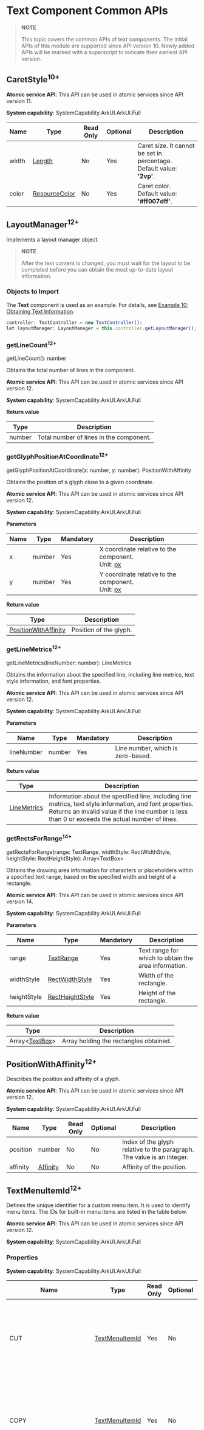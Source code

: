 # Text Component Common APIs
<!--Kit: ArkUI-->
<!--Subsystem: ArkUI-->
<!--Owner: @kangshihui-->
<!--Designer: @pssea-->
<!--Tester: @jiaoaozihao-->
<!--Adviser: @HelloCrease-->

>**NOTE**
>
>This topic covers the common APIs of text components.
>The initial APIs of this module are supported since API version 10. Newly added APIs will be marked with a superscript to indicate their earliest API version.

## CaretStyle<sup>10+</sup>

**Atomic service API**: This API can be used in atomic services since API version 11.

**System capability**: SystemCapability.ArkUI.ArkUI.Full

| Name| Type                                  | Read Only| Optional| Description|
| ------ | ------------------------------------------ | ---- | ---- | -------- |
| width  | [Length](ts-types.md#length)               | No  | Yes| Caret size. It cannot be set in percentage.<br>Default value: **'2vp'**.|
| color  | [ResourceColor](ts-types.md#resourcecolor) | No  | Yes  | Caret color.<br>Default value: **'#ff007dff'**.|

## LayoutManager<sup>12+</sup>

Implements a layout manager object.

> **NOTE**
>
> After the text content is changed, you must wait for the layout to be completed before you can obtain the most up-to-date layout information.

### Objects to Import
The **Text** component is used as an example. For details, see [Example 10: Obtaining Text Information](./ts-basic-components-text.md#example-10-obtaining-text-information).
```ts
controller: TextController = new TextController();
let layoutManager: LayoutManager = this.controller.getLayoutManager();
```

### getLineCount<sup>12+</sup>

getLineCount(): number

Obtains the total number of lines in the component.

**Atomic service API**: This API can be used in atomic services since API version 12.

**System capability**: SystemCapability.ArkUI.ArkUI.Full

**Return value**

| Type    | Description       |
| ------ | --------- |
| number | Total number of lines in the component.|

### getGlyphPositionAtCoordinate<sup>12+</sup>

getGlyphPositionAtCoordinate(x: number, y: number): PositionWithAffinity

Obtains the position of a glyph close to a given coordinate.

**Atomic service API**: This API can be used in atomic services since API version 12.

**System capability**: SystemCapability.ArkUI.ArkUI.Full

**Parameters**

| Name   | Type  | Mandatory  | Description                |
| ------ | ------ | ---- | -------------------- |
| x | number | Yes   | X coordinate relative to the component.<br>Unit: [px](ts-pixel-units.md)|
| y | number | Yes   | Y coordinate relative to the component.<br>Unit: [px](ts-pixel-units.md)|

**Return value**

| Type                                         | Description       |
| --------------------------------------------- | ----------- |
| [PositionWithAffinity](#positionwithaffinity12) | Position of the glyph.|

### getLineMetrics<sup>12+</sup>

getLineMetrics(lineNumber: number): LineMetrics

Obtains the information about the specified line, including line metrics, text style information, and font properties.

**Atomic service API**: This API can be used in atomic services since API version 12.

**System capability**: SystemCapability.ArkUI.ArkUI.Full

**Parameters**

| Name   | Type  | Mandatory  | Description                |
| ------ | ------ | ---- | -------------------- |
| lineNumber | number | Yes   | Line number, which is zero-based.|

**Return value**

| Type                                      | Description      |
| ---------------------------------------- | -------- |
| [LineMetrics](#linemetrics12) | Information about the specified line, including line metrics, text style information, and font properties.<br>Returns an invalid value if the line number is less than 0 or exceeds the actual number of lines.|

### getRectsForRange<sup>14+</sup>

getRectsForRange(range: TextRange, widthStyle: RectWidthStyle, heightStyle: RectHeightStyle): Array\<TextBox>

Obtains the drawing area information for characters or placeholders within a specified text range, based on the specified width and height of a rectangle.

**Atomic service API**: This API can be used in atomic services since API version 14.

**System capability**: SystemCapability.ArkUI.ArkUI.Full

**Parameters**

| Name     | Type                                | Mandatory| Description                    |
| ----------- | ----------------------------------- | ---- | ------------------------ |
| range       | [TextRange](#textrange12)| Yes  | Text range for which to obtain the area information. |
| widthStyle  | [RectWidthStyle](#rectwidthstyle14)   | Yes  | Width of the rectangle.|
| heightStyle | [RectHeightStyle](#rectheightstyle14) | Yes  | Height of the rectangle.|

**Return value**

| Type                        | Description       |
| --------------------------- | ----------- |
| Array\<[TextBox](#textbox14)> | Array holding the rectangles obtained.|

## PositionWithAffinity<sup>12+</sup>

Describes the position and affinity of a glyph.

**Atomic service API**: This API can be used in atomic services since API version 12.

**System capability**: SystemCapability.ArkUI.ArkUI.Full

| Name     | Type                  | Read Only| Optional| Description                     |
| --------- | --------------------- | ---- | ---- | ------------------------ |
| position  | number                | No  | No  | Index of the glyph relative to the paragraph. The value is an integer. |
| affinity  | [Affinity](#affinity12) | No  | No  | Affinity of the position.            |

## TextMenuItemId<sup>12+</sup>

Defines the unique identifier for a custom menu item. It is used to identify menu items. The IDs for built-in menu items are listed in the table below.

**Atomic service API**: This API can be used in atomic services since API version 12.

**System capability**: SystemCapability.ArkUI.ArkUI.Full

### Properties

**System capability**: SystemCapability.ArkUI.ArkUI.Full

| Name          | Type             | Read Only  | Optional | Description    |
| ------------ |---------------------| ---- | ---- | ------ |
| CUT  | [TextMenuItemId](#textmenuitemid12) |  Yes |  No| ID for the cut menu item.<br>**Atomic service API**: This API can be used in atomic services since API version 12.|
| COPY  | [TextMenuItemId](#textmenuitemid12) |  Yes |  No | ID for the paste menu item.<br>**Atomic service API**: This API can be used in atomic services since API version 12.|
| PASTE | [TextMenuItemId](#textmenuitemid12)   | Yes   | No   | ID for the paste menu item.<br>**Atomic service API**: This API can be used in atomic services since API version 12.|
| SELECT_ALL   | [TextMenuItemId](#textmenuitemid12)   | Yes   | No   | ID for the select-all menu item.<br>**Atomic service API**: This API can be used in atomic services since API version 12.|
| COLLABORATION_SERVICE   | [TextMenuItemId](#textmenuitemid12)   | Yes   | No   | ID for the collaboration service menu item.<br>**Atomic service API**: This API can be used in atomic services since API version 12.|
| CAMERA_INPUT   | [TextMenuItemId](#textmenuitemid12)   | Yes   | No  | ID for the camera input menu item.<br>**Atomic service API**: This API can be used in atomic services since API version 12.|
| AI_WRITER<sup>13+</sup>   | [TextMenuItemId](#textmenuitemid12)   | Yes   | No   | ID for the menu item involving text enhancement features, such as polishing, summary extraction, and formatting, for selected text. This menu item requires foundation model capabilities to work.<br>**Atomic service API**: This API can be used in atomic services since API version 13.|
| TRANSLATE<sup>15+</sup>   | [TextMenuItemId](#textmenuitemid12)   | Yes   | No   | ID for the translate menu item.<br>**Atomic service API**: This API can be used in atomic services since API version 15.|
| SHARE<sup>18+</sup>   | [TextMenuItemId](#textmenuitemid12)   | Yes   | No   | ID for the share menu item, which launches a window for sharing the selected text.<br>**Atomic service API**: This API can be used in atomic services since API version 18.|
| SEARCH<sup>18+</sup>   | [TextMenuItemId](#textmenuitemid12)   | Yes   | No   | ID for the search menu item, which launches a browser to search the selected text.<br>**Atomic service API**: This API can be used in atomic services since API version 18.|
| url<sup>20+</sup>   | [TextMenuItemId](#textmenuitemid12)   | Yes   | No   | Redirection service for the selected URL, launching a browser search or application page.<br>**Atomic service API**: This API can be used in atomic services since API version 20.|
| email<sup>20+</sup>   | [TextMenuItemId](#textmenuitemid12)   | Yes   | No   | Redirection service for the selected email address, launching the email application.<br>**Atomic service API**: This API can be used in atomic services since API version 20.|
| phoneNumber<sup>20+</sup>   | [TextMenuItemId](#textmenuitemid12)   | Yes   | No   | Redirection service for the selected phone number, launching the phone dialer page.<br>**Atomic service API**: This API can be used in atomic services since API version 20.|
| address<sup>20+</sup>   | [TextMenuItemId](#textmenuitemid12)   | Yes   | No   | Redirection service for the selected address, launching the map application.<br>**Atomic service API**: This API can be used in atomic services since API version 20.|
| dateTime<sup>20+</sup>   | [TextMenuItemId](#textmenuitemid12)   | Yes   | No   | Redirection service for the selected date and time, launching the page for creating a calendar event.<br>**Atomic service API**: This API can be used in atomic services since API version 20.|
| askAI<sup>20+</sup>   | [TextMenuItemId](#textmenuitemid12)   | Yes   | No   | AI query capability for the selected text.<br>**Atomic service API**: This API can be used in atomic services since API version 20.|
### of

static of(id: ResourceStr): TextMenuItemId

Creates a **TextMenuItemId** object based on **id**.

**Atomic service API**: This API can be used in atomic services since API version 12.

**System capability**: SystemCapability.ArkUI.ArkUI.Full

**Parameters**

| Name | Type                             | Mandatory| Description                                                        |
| ------- | --------------------------------- | ---- | ------------------------------------------------------------ |
| id | [ResourceStr](ts-types.md#resourcestr) | Yes  | Menu ID.|

**Return value**

| Type             |       Description      |
| ------- | --------------------------------- |
| [TextMenuItemId](#textmenuitemid12) | **TextMenuItemId** object.|

### equals

equals(id: TextMenuItemId): boolean

Checks whether this **TextMenuItemId** object is the same as another **TextMenuItemId** object.

**Atomic service API**: This API can be used in atomic services since API version 12.

**System capability**: SystemCapability.ArkUI.ArkUI.Full

**Parameters**

| Name | Type                             | Mandatory| Description                                                        |
| ------- | --------------------------------- | ---- | ------------------------------------------------------------ |
| id | [TextMenuItemId](#textmenuitemid12) | Yes  | ID of the **TextMenuItemId** object to compare.|

**Return value**

| Type             |       Description      |
| ------- | --------------------------------- |
| boolean | Whether the two **TextMenuItemId** objects are the same.<br>**true** if the objects are equal; **false** otherwise.|

## TextMenuItem<sup>12+</sup>

**System capability**: SystemCapability.ArkUI.ArkUI.Full

| Name | Type                             | Read Only| Optional| Description  |
| ------- | --------------------------------- | ---- | ---- | --------------------------------- |
| content | [ResourceStr](ts-types.md#resourcestr) | No  | No| Menu name.<br>**Atomic service API**: This API can be used in atomic services since API version 12.|
| icon | [ResourceStr](ts-types.md#resourcestr) | No  | Yes| Menu icon.<br>Online images are not supported.<br>**Atomic service API**: This API can be used in atomic services since API version 12.|
| id | [TextMenuItemId](#textmenuitemid12) |  No  | No | Menu ID.<br>**Atomic service API**: This API can be used in atomic services since API version 12.|
| labelInfo<sup>15+</sup> | [ResourceStr](ts-types.md#resourcestr) | No  | Yes| Shortcut key hint.<br>This field is only supported on 2-in-1 devices.<br>**Atomic service API**: This API can be used in atomic services since API version 15.|

## EditMenuOptions

**Atomic service API**: This API can be used in atomic services since API version 12.

**System capability**: SystemCapability.ArkUI.ArkUI.Full

### Properties

**System capability**: SystemCapability.ArkUI.ArkUI.Full

| Name | Type  | Read Only| Optional  | Description |
| ------- | ------ | ---- | ----- | ----- |
| onPrepareMenu<sup>20+</sup> | [OnPrepareMenuCallback](#onpreparemenucallback20) | No| Yes | Triggered before the menu is displayed after the text selection area changes. Menu data can be configured within this callback.<br> **Atomic service API**: This API can be used in atomic services since API version 20.|

### onCreateMenu<sup>12+</sup>

onCreateMenu(menuItems: Array\<TextMenuItem>): Array\<TextMenuItem>

Triggered when the menu is being created. Menu data can be configured within this callback.

**Atomic service API**: This API can be used in atomic services since API version 12.

**System capability**: SystemCapability.ArkUI.ArkUI.Full

**Parameters**

| Name | Type                             | Mandatory| Description  |
| ------- | --------------------------------- | ---- | --------------------------------- |
| menuItems | Array\<[TextMenuItem](#textmenuitem12)> | Yes  |  Menu items to be displayed.<br>**NOTE**<br>Modifications to the name, icon, or shortcut hint of default menu items do not take effect.|

**Return value**

| Type             |       Description      |
| ------- | --------------------------------- |
| Array\<[TextMenuItem](#textmenuitem12)> | Menu items after the processing.|

### onMenuItemClick<sup>12+</sup>

onMenuItemClick(menuItem: TextMenuItem, range: TextRange): boolean

Triggered when the specified menu item is clicked.

**Atomic service API**: This API can be used in atomic services since API version 12.

**System capability**: SystemCapability.ArkUI.ArkUI.Full

**Parameters**

| Name | Type                             | Mandatory| Description  |
| ------- | --------------------------------- | ---- | --------------------------------- |
| menuItem | [TextMenuItem](#textmenuitem12) | Yes  | Menu item.|
| range | [TextRange](#textrange12) | Yes  | Selected text.|

**Return value**

| Type             |       Description      |
| ------- | --------------------------------- |
| boolean | Execution logic of the menu item.<br>Returns **true** if the default system logic is intercepted and only the custom logic is executed.<br>Returns **false** if the custom logic is executed before the default system logic.|

## OnPrepareMenuCallback<sup>20+</sup>

type OnPrepareMenuCallback = (menuItems: Array\<TextMenuItem\>) => Array\<TextMenuItem\>

Represents the callback triggered before the menu is displayed after the text selection area changes. Menu data can be configured within this callback.

**Atomic service API**: This API can be used in atomic services since API version 20.

**System capability**: SystemCapability.ArkUI.ArkUI.Full

**Parameters**

| Name | Type                             | Mandatory| Description  |
| ------- | --------------------------------- | ---- | --------------------------------- |
| menuItems | Array\<[TextMenuItem](#textmenuitem12)> | Yes  | Menu items to be displayed.<br>**NOTE**<br>Modifications to the name, icon, or shortcut hint of default menu items do not take effect.|

**Return value**

| Type             |       Description      |
| ------- | --------------------------------- |
| Array\<[TextMenuItem](#textmenuitem12)> | Menu items after the processing.|

## TextRange<sup>12+</sup>

Defines the text range.

**Atomic service API**: This API can be used in atomic services since API version 12.

**System capability**: SystemCapability.ArkUI.ArkUI.Full

| Name| Type| Read Only| Optional| Description|
| -- | -- | -- | -- | -- |
| start | number | No| Yes| Start index.|
| end | number | No| Yes| End index.|

## EditableTextOnChangeCallback<sup>12+</sup>

type EditableTextOnChangeCallback = (value: string, previewText?: PreviewText, options?: TextChangeOptions) => void

Represents the callback triggered when the content in the text box changes.

**Atomic service API**: This API can be used in atomic services since API version 12.

**System capability**: SystemCapability.ArkUI.ArkUI.Full

**Parameters**

| Name| Type| Mandatory| Description|
| -- | -- | -- | -- |
| value | string | Yes| Text displayed in the text box.|
| previewText | [PreviewText](#previewtext12) | No| Information about the preview text, including its start position and text content.|
| options<sup>15+</sup> | [TextChangeOptions](#textchangeoptions15) | No| Information about the text change, including the selection range before and after the change, the text content before the change, and the preview text information.|

## TextDataDetectorType<sup>11+</sup>

**Atomic service API**: This API can be used in atomic services since API version 12.

**System capability**: SystemCapability.ArkUI.ArkUI.Full

| Name | Value  | Description                              |
| ----- | ----- | --------------------------------- |
| PHONE_NUMBER  | 0 | Phone number.|
| URL | 1 | URL.|
| EMAIL | 2 | Email address.|
| ADDRESS | 3 | Address.|
| DATE_TIME<sup>12+</sup> | 4 | Time.|

## TextDeleteDirection<sup>12+</sup>

Defines the direction for deleting text.

**Atomic service API**: This API can be used in atomic services since API version 12.

**System capability**: SystemCapability.ArkUI.ArkUI.Full

| Name   | Value  | Description                       |
| ------- | ---- | ---------------------------------- |
| BACKWARD | 0    | Backward delete.|
| FORWARD    | 1    | Forward delete.|

## SuperscriptStyle<sup>20+</sup>

Enumerates the text superscript and subscript styles.

**Atomic service API**: This API can be used in atomic services since API version 20.

**System capability**: SystemCapability.ArkUI.ArkUI.Full

| Name   | Value  | Description                       |
| ------- | ---- | ---------------------------------- |
| NORMAL | 0    | Normal text style.|
| SUPERSCRIPT    | 1    | Superscript text style.|
| SUBSCRIPT    | 2    | Subscript text style.|

## MenuType<sup>13+</sup>

Enumerates the menu types.

**Atomic service API**: This API can be used in atomic services since API version 13.

**System capability**: SystemCapability.ArkUI.ArkUI.Full

| Name| Value| Description|
| ------- | ---- | ------------------- |
| SELECTION_MENU | 0 | Text selection menu.|
| PREVIEW_MENU | 1 | Preview menu.|

## KeyboardAppearance<sup>15+</sup>

Enumerates the appearance modes of the keyboard.

**Atomic service API**: This API can be used in atomic services since API version 15.

**System capability**: SystemCapability.ArkUI.ArkUI.Full

| Name| Value| Description|
| ------- | ---- | ------------------- |
| NONE_IMMERSIVE | 0 | Default appearance mode, not using immersive style.|
| IMMERSIVE | 1 | Immersive style, following the system color mode.|
| LIGHT_IMMERSIVE | 2 | Immersive style in light mode.|
| DARK_IMMERSIVE | 3 | Immersive style in dark mode.|

## InsertValue<sup>12+</sup>

**Atomic service API**: This API can be used in atomic services since API version 12.

**System capability**: SystemCapability.ArkUI.ArkUI.Full

| Name   | Type                         | Read Only| Optional| Description                                                        |
| ------- | ----------------------------------------------------------- | ---- | ---- | ------------------------------------------------------------ |
| insertOffset  | number | No  | No| Position of the inserted text.|
| insertValue  | string | No  | No  | Content of the inserted text.|

## DeleteValue<sup>12+</sup>

**Atomic service API**: This API can be used in atomic services since API version 12.

**System capability**: SystemCapability.ArkUI.ArkUI.Full

| Name   | Type                                                   | Read Only| Optional| Description                                                   |
| ------- | ----------------------------------------------------------- | ---- | ---- | ------------------------------------------------------------ |
| deleteOffset  | number | No  | No| Position of the deleted text.|
| direction  | [TextDeleteDirection](#textdeletedirection12) | No  | No  | Direction for deleting the text.|
| deleteValue  | string | No  | No  | Content of the deleted text.|

## TextDataDetectorConfig<sup>11+</sup>

This configuration is only available for the [Text](ts-basic-components-text.md) and [RichEditor](ts-basic-components-richeditor.md) components.

**System capability**: SystemCapability.ArkUI.ArkUI.Full

| Name| Type | Read Only| Optional| Description |
| ------ | -------- | ---- | ---- | ------------------------------------------- |
| types   | [TextDataDetectorType](ts-text-common.md#textdatadetectortype11)[] | No| No | Entity types for text recognition. Values **null** and **[]** indicate that all types of entities can be recognized.<br>**Atomic service API**: This API can be used in atomic services since API version 12.|
| onDetectResultUpdate   | Callback\<string> | No| Yes | Callback invoked when text recognition succeeds.<br>**Atomic service API**: This API can be used in atomic services since API version 12.|
| color<sup>12+</sup>   | [ResourceColor](ts-types.md#resourcecolor) | No| Yes  | Entity color when text recognition succeeds.<br>Default value: **'#ff0a59f7'**<br>**Atomic service API**: This API can be used in atomic services since API version 12.|
| decoration<sup>12+</sup>  | [DecorationStyleInterface](ts-universal-styled-string.md#decorationstyleinterface)| No| Yes  | Style of the entity decoration when text recognition succeeds.<br>Default value:<br>{<br> type: TextDecorationType.Underline,<br> color: same as the entity<br> style: TextDecorationStyle.SOLID <br>}<br>**Atomic service API**: This API can be used in atomic services since API version 12.|
| enablePreviewMenu<sup>20+</sup>   | boolean | No| Yes  | Whether to enable the preview menu displayed when long-pressing recognized text. The value **true** means to enable the preview menu, and **false** means the opposite.<br>Default value: **false**.<br>When [copyOptions](ts-basic-components-richeditor.md#copyoptions) is set to **None**, even if **enablePreviewMenu** is set to **true**, long-pressing AI entities will not display the preview menu.<br>**Atomic service API**: This API can be used in atomic services since API version 20.|

## SelectDataDetectorConfig<sup>22+</sup>

Defines the configuration for text selection data detection.

**Atomic service API**: This API can be used in atomic services since API version 22.

**System capability**: SystemCapability.ArkUI.ArkUI.Full

| Name| Type | Read Only| Optional| Description |
| ------ | -------- | ---- | ---- | ------------------------------------------- |
| types   | [TextDataDetectorType](ts-text-common.md#textdatadetectortype11)[] \| undefined | No| No | Entity types for text recognition. Values **undefined** and **[]** indicate that all types of entities can be recognized.|

## PreviewText<sup>12+</sup>

Preview text.

**Atomic service API**: This API can be used in atomic services since API version 12.

**System capability**: SystemCapability.ArkUI.ArkUI.Full

| Name    | Type                                            | Read Only| Optional| Description                                                    |
| -------- | ------------------------------------------------ | ---- | ---- | -------------------------------------------------------- |
| offset | number | No  | No| Start position of the preview text.|
| value    | string         | No  | No  | Content of the preview text.        |

## FontSettingOptions<sup>12+</sup>

Defines the font configuration option for adjusting variable font weights, for example, by setting the font weight of components within an application.

**Widget capability**: This API can be used in ArkTS widgets since API version 12.

**Atomic service API**: This API can be used in atomic services since API version 12.

**System capability**: SystemCapability.ArkUI.ArkUI.Full

| Name    | Type                                            | Read Only| Optional| Description                                                    |
| -------- | ------------------------------------------------ | ---- | ---- | -------------------------------------------------------- |
| enableVariableFontWeight | boolean | No| Yes | Whether to enable variable font weight adjustment.<br>Default value: **false**.<br>The value **true** means to enable variable font weight adjustment, and **false** means the opposite.|

## OnDidChangeCallback<sup>12+</sup>

type OnDidChangeCallback = (rangeBefore: TextRange, rangeAfter: TextRange) => void

Represents the callback invoked after text changes.

**Atomic service API**: This API can be used in atomic services since API version 12.

**System capability**: SystemCapability.ArkUI.ArkUI.Full

**Parameters**

| Name| Type| Mandatory| Description|
| -- | -- | -- | -- |
| rangeBefore | [TextRange](#textrange12) | Yes| Range of the text to be changed.|
| rangeAfter | [TextRange](#textrange12) | Yes| Range of the text added.|

## StyledStringChangedListener<sup>12+</sup>

Defines the listener for changes of the styled string text content.

**Atomic service API**: This API can be used in atomic services since API version 12.

**System capability**: SystemCapability.ArkUI.ArkUI.Full

| Name| Type| Read Only| Optional| Description|
| -- | -- | -- | -- | -- |
| onWillChange | Callback<[StyledStringChangeValue](#styledstringchangevalue12), boolean> | No| Yes| Callback invoked when text is about to change.|
| onDidChange | [OnDidChangeCallback](#ondidchangecallback12) | No| Yes| Callback invoked when text is changed.|

## StyledStringChangeValue<sup>12+</sup>

Describes the text changes of the styled string.

**Atomic service API**: This API can be used in atomic services since API version 12.

**System capability**: SystemCapability.ArkUI.ArkUI.Full

| Name| Type| Read Only| Optional| Description|
| -- | -- | -- | -- | -- |
| range | [TextRange](#textrange12) | No| No| Range of the styled string to be replaced in the original string.|
| replacementString | [StyledString](ts-universal-styled-string.md#styledstring) | No| No| Styled string used for replacement.|
| previewText | [StyledString](ts-universal-styled-string.md#styledstring) | No| Yes| Preview styled string.|

## AutoCapitalizationMode<sup>20+</sup>

Enumerates automatic capitalization modes. This only provides API capabilities; the specific implementation depends on the input method application.

**Atomic service API**: This API can be used in atomic services since API version 20.

**System capability**: SystemCapability.ArkUI.ArkUI.Full

| Name| Value| Description|
| ------- | ---- | ------------------- |
| NONE | 0 | Default state; automatic capitalization is disabled.|
| WORDS | 1 | Automatic capitalization applied per word.|
| SENTENCES | 2 | Automatic capitalization applied per sentence.|
| ALL_CHARACTERS | 3 | Automatic capitalization applied to all characters.|

## TextBaseController<sup>12+</sup>

Defines a text selection controller.

**Atomic service API**: This API can be used in atomic services since API version 12.

**System capability**: SystemCapability.ArkUI.ArkUI.Full

### setSelection<sup>12+</sup>

setSelection(selectionStart: number, selectionEnd: number, options?: SelectionOptions): void

Sets the range of content selection. The selected content is highlighted.

If both **selectionStart** and **selectionEnd** are set to **-1**, the entire content is selected.

The component must be focused for the API call to have effect.

Since API version 12, on 2-in-1 devices, regardless of the value of **options**, calling the **setSelection** API will not display a menu; if a menu is already open, calling the API will close it.

On non-2-in-1 devices, when **options** is set to **MenuPolicy.DEFAULT**, the following rules apply after the API is called:

1. If the component has a menu with a selection handle, the menu remains open and is relocated according to the selection.

2. If the component has a menu without a selection handle, the menu remains open and its position remains unchanged.

3. If there is no menu open, no menu will appear after the selection.

**Atomic service API**: This API can be used in atomic services since API version 12.

**System capability**: SystemCapability.ArkUI.ArkUI.Full

**Parameters**

| Name           | Type  | Mandatory  | Description   |
| -------------- | ------ | ---- | ------- |
| selectionStart | number | Yes   | Start position of the selection.<br>Values less than 0 are treated as **0**.|
| selectionEnd   | number | Yes   | End position of the selection.<br>If the value exceeds the text length, the current text length is used instead.|
| options   | [SelectionOptions](ts-universal-attributes-text-style.md#selectionoptions12) | No   | Configuration of options.|

### closeSelectionMenu<sup>12+</sup>

closeSelectionMenu(): void

Closes the custom or default text selection menu.

**Atomic service API**: This API can be used in atomic services since API version 12.

**System capability**: SystemCapability.ArkUI.ArkUI.Full

### getLayoutManager<sup>12+</sup>

getLayoutManager(): LayoutManager

Obtains a **LayoutManager** object.

**Atomic service API**: This API can be used in atomic services since API version 12.

**System capability**: SystemCapability.ArkUI.ArkUI.Full

**Return value**

| Type                                      | Description     |
| ---------------------------------------- | ------- |
| [LayoutManager](ts-text-common.md#layoutmanager12) | Implements a **LayoutManager** object.|

## TextEditControllerEx<sup>12+</sup>

Implements an extended text editing controller.

Inherits [TextBaseController](#textbasecontroller12).

**Atomic service API**: This API can be used in atomic services since API version 12.

**System capability**: SystemCapability.ArkUI.ArkUI.Full

### isEditing<sup>12+</sup>

isEditing(): boolean

Obtains the editing status of the rich text.

**Atomic service API**: This API can be used in atomic services since API version 12.

**System capability**: SystemCapability.ArkUI.ArkUI.Full

**Return value**

| Type   | Description                         |
| ------- | ----------------------------- |
| boolean | Editing status of the rich text. **true** means that the text is in editable state, and **false** means the opposite.|

### stopEditing<sup>12+</sup>

stopEditing(): void

Stops editing.

**Atomic service API**: This API can be used in atomic services since API version 12.

**System capability**: SystemCapability.ArkUI.ArkUI.Full

### getCaretOffset<sup>12+</sup>

getCaretOffset(): number

Obtains the current position of the caret.

**Atomic service API**: This API can be used in atomic services since API version 12.

**System capability**: SystemCapability.ArkUI.ArkUI.Full

**Return value**

| Type    | Description       |
| ------ | --------- |
| number | Position of the caret.|

### setCaretOffset<sup>12+</sup>

setCaretOffset(offset: number): boolean

Sets the caret offset.

**Atomic service API**: This API can be used in atomic services since API version 12.

**System capability**: SystemCapability.ArkUI.ArkUI.Full

**Parameters**

| Name   | Type  | Mandatory  | Description               |
| ------ | ------ | ---- | -------------------- |
| offset | number | Yes   | Offset of the caret. If the offset is outside the range of all content, the setting fails.|

**Return value**

| Type     | Description       |
| ------- | --------- |
| boolean | Whether the caret offset is set successfully.<br>Returns **true** if it is set successfully; returns **false** otherwise.|

### getPreviewText<sup>12+</sup>

getPreviewText?(): PreviewText

Obtains the preview text.

**Atomic service API**: This API can be used in atomic services since API version 12.

**System capability**: SystemCapability.ArkUI.ArkUI.Full

**Return value**

| Type                                      | Description     |
| ---------------------------------------- | ------- |
| [PreviewText](#previewtext12) | Preview text.|.

## StyledStringController<sup>12+</sup>

Defines a styled string controller.

**Atomic service API**: This API can be used in atomic services since API version 12.

**System capability**: SystemCapability.ArkUI.ArkUI.Full

### setStyledString<sup>12+</sup>

setStyledString(styledString: StyledString): void

Sets the styled string displayed in the rich text component.

**Atomic service API**: This API can be used in atomic services since API version 12.

**System capability**: SystemCapability.ArkUI.ArkUI.Full

**Parameters**

| Name  | Type  | Mandatory  | Description               |
| ----- | ------ | ---- | ------------------- |
| styledString | [StyledString](ts-universal-styled-string.md#styledstring) | Yes   | Styled string to set.<br>**NOTE**<br>The child class [MutableStyledString](ts-universal-styled-string.md#mutablestyledstring) of **StyledString** can also serve as the argument.|

### getStyledString<sup>12+</sup>

getStyledString(): MutableStyledString

Obtains the styled string displayed in the rich text component.

**Atomic service API**: This API can be used in atomic services since API version 12.

**System capability**: SystemCapability.ArkUI.ArkUI.Full

**Return value**

| Type   | Description                         |
| ------- | ----------------------------- |
| [MutableStyledString](ts-universal-styled-string.md#mutablestyledstring) | Styled string displayed in the rich text component.|

## DecorationStyleResult<sup>12+</sup>

Provides the text decoration information returned by the backend.

**System capability**: SystemCapability.ArkUI.ArkUI.Full

| Name | Type                             | Read Only| Optional| Description  |
| ------- | --------------------------------- | ---- | ---- | --------------------------------- |
| type | [TextDecorationType](ts-appendix-enums.md#textdecorationtype) | No  | No| Type of the text decoration.<br>**Atomic service API**: This API can be used in atomic services since API version 12.|
| color | [ResourceColor](ts-types.md#resourcecolor) | No  | No  | Color of the text decoration.<br>**Atomic service API**: This API can be used in atomic services since API version 12.|
| style | [TextDecorationStyle](ts-appendix-enums.md#textdecorationstyle12) | No  | Yes  | Style of the text decoration.<br>**Atomic service API**: This API can be used in atomic services since API version 12.|
| thicknessScale<sup>20+</sup> | number | No  | Yes  | Scale factor of the text decoration thickness.<br>Default value: **1.0**.<br>Value range: [0, +∞).<br>Note: Negative values are treated as the default value.<br> **Atomic service API**: This API can be used in atomic services since API version 20.|

## LineMetrics<sup>12+</sup>

type LineMetrics = LineMetrics

Describes the measurement information of a single line of text in the text layout.

**Atomic service API**: This API can be used in atomic services since API version 12.

**System capability**: SystemCapability.ArkUI.ArkUI.Full

| Type                             | Description  |
| --------------------------------- | --------------------------------- |
| [LineMetrics](../../apis-arkgraphics2d/js-apis-graphics-text.md#linemetrics) | Measurement information of a single line of text in the text layout.|

## Affinity<sup>12+</sup>

type Affinity = Affinity

Enumerates the affinity modes.

**Atomic service API**: This API can be used in atomic services since API version 12.

**System capability**: SystemCapability.ArkUI.ArkUI.Full

| Type                             | Description  |
| --------------------------------- | --------------------------------- |
| [Affinity](../../apis-arkgraphics2d/js-apis-graphics-text.md#affinity) | Affinity mode enum.|

## TextBox<sup>14+</sup>

type TextBox = TextBox

Describes the rectangle that holds the text.

**Atomic service API**: This API can be used in atomic services since API version 14.

**System capability**: SystemCapability.ArkUI.ArkUI.Full

| Type                             | Description  |
| --------------------------------- | --------------------------------- |
| [TextBox](../../apis-arkgraphics2d/js-apis-graphics-text.md#textbox) | Rectangle that holds the text.|

## Paragraph<sup>20+</sup>

type Paragraph = Paragraph

Implements a carrier that stores the text content and style. You can perform operations such as layout and drawing.

**System capability**: SystemCapability.ArkUI.ArkUI.Full

| Type                             | Description  |
| --------------------------------- | --------------------------------- |
| [Paragraph](../../apis-arkgraphics2d/js-apis-graphics-text.md#paragraph) | Carrier that stores the text content and style. You can perform operations such as layout and drawing.|

## RectHeightStyle<sup>14+</sup>

type RectHeightStyle = RectHeightStyle

Enumerates the rectangle height styles.

**Atomic service API**: This API can be used in atomic services since API version 14.

**System capability**: SystemCapability.ArkUI.ArkUI.Full

| Type                             | Description  |
| --------------------------------- | --------------------------------- |
| [RectHeightStyle](../../apis-arkgraphics2d/js-apis-graphics-text.md#rectheightstyle) | Rectangle height style enum.|

## RectWidthStyle<sup>14+</sup>

type RectWidthStyle = RectWidthStyle

Enumerates the rectangle width styles.

**Atomic service API**: This API can be used in atomic services since API version 14.

**System capability**: SystemCapability.ArkUI.ArkUI.Full

| Type                             | Description  |
| --------------------------------- | --------------------------------- |
| [RectWidthStyle](../../apis-arkgraphics2d/js-apis-graphics-text.md#rectwidthstyle) | Rectangle width style enum.|

## TextChangeOptions<sup>15+</sup>

Provides information about the text before and after a change, including the selection ranges.

**Atomic service API**: This API can be used in atomic services since API version 15.

**System capability**: SystemCapability.ArkUI.ArkUI.Full

| Name   | Type                                                   | Read Only| Optional| Description                                                   |
| ------- | ----------------------------------------------------------- | ---- | ---- | ------------------------------------------------------------ |
| rangeBefore  | [TextRange](#textrange12) | No  | No| Selection range before the change.|
| rangeAfter  | [TextRange](#textrange12) | No  | No  | Selection range after the change.|
| oldContent  | string | No  | No  | Text content before the change.|
| oldPreviewText | [PreviewText](#previewtext12) | No  | No| Preview text before the change.|

## EditableTextChangeValue<sup>15+</sup>

Provides detailed information of text changes, including preview text.

**Atomic service API**: This API can be used in atomic services since API version 15.

**System capability**: SystemCapability.ArkUI.ArkUI.Full

| Name   | Type                                                   | Read Only| Optional| Description                                                   |
| ------- | ----------------------------------------------------------- | ---- | ---- | ------------------------------------------------------------ |
| content  | string | No  | No| Current text content.|
| previewText  | [PreviewText](#previewtext12) | No  | Yes  | Preview text.|
| options  | [TextChangeOptions](#textchangeoptions15) | No  | Yes  | Information about the text change.|

## TextMenuShowMode<sup>16+</sup>

Enumerates the display modes for context menus on selection.

**Atomic service API**: This API can be used in atomic services since API version 16.

**System capability**: SystemCapability.ArkUI.ArkUI.Full

| Name| Value| Description|
| ------- | ---- | ------------------- |
| DEFAULT | 0 | The menu is displayed in the current window.<br>|
| PREFER_WINDOW | 1 | The menu is preferentially displayed in a separate window. If a separate window is not supported, the menu is displayed in the current window.<br>**NOTE**<br>The context menu on selection cannot be displayed in a separate window under the following scenarios:<br>Windows other than the main application window, application subwindows, system modal windows, and system home screen windows<br>DevEco Studio Previewer<br>UIExtension<br>Text component that is already displayed in a child window (for example, **Popup**, **Dialog**, **Toast**, and **Menu**)<br>**TextInput** or **TextArea** components that support **AutoFill**<br>|

## TextMenuOptions<sup>16+</sup>

Provides the options for customizing the context menu on selection.

**Atomic service API**: This API can be used in atomic services since API version 16.

**System capability**: SystemCapability.ArkUI.ArkUI.Full

| Name   | Type                                                   | Read Only| Optional| Description                                                   |
| ------- | ----------------------------------------------------------- | ---- | ---- | ------------------------------------------------------------ |
| showMode  | [TextMenuShowMode](#textmenushowmode16) | No  | Yes| Menu display mode.<br>Default value: **TextMenuShowMode.DEFAULT**|

## ShaderStyle<sup>20+</sup>

Defines the base class for text shader effects.

**Atomic service API**: This API can be used in atomic services since API version 20.

**System capability**: SystemCapability.ArkUI.ArkUI.Full

## LinearGradientStyle<sup>20+</sup>

Displays a linear gradient. **LinearGradientStyle** inherits from [ShaderStyle](#shaderstyle20).

**Atomic service API**: This API can be used in atomic services since API version 20.

**System capability**: SystemCapability.ArkUI.ArkUI.Full

### Properties

**Atomic service API**: This API can be used in atomic services since API version 20.

**System capability**: SystemCapability.ArkUI.ArkUI.Full

| Name | Type  | Read Only| Optional  | Description |
| ------- | ------ | ---- | ----- | ----- |
| options | [LinearGradientOptions](../arkui-ts/ts-universal-attributes-gradient-color.md#lineargradientoptions18) | No| No | Options for displaying a linear gradient.|

### constructor<sup>20+</sup>

constructor(options: LinearGradientOptions)

A constructor used to create a **LinearGradientStyle** object.

**Atomic service API**: This API can be used in atomic services since API version 20.

**System capability**: SystemCapability.ArkUI.ArkUI.Full

**Parameters**

| Name | Type  | Mandatory  | Description |
| ------- | ------ | ---- | ----- |
| options | [LinearGradientOptions](../arkui-ts/ts-universal-attributes-gradient-color.md#lineargradientoptions18) | Yes   | Options for displaying a linear gradient.|

## RadialGradientStyle<sup>20+</sup>

Displays a radial gradient. **RadialGradientStyle** inherits from [ShaderStyle](#shaderstyle20).

**Atomic service API**: This API can be used in atomic services since API version 20.

**System capability**: SystemCapability.ArkUI.ArkUI.Full

### Properties

**Atomic service API**: This API can be used in atomic services since API version 20.

**System capability**: SystemCapability.ArkUI.ArkUI.Full

| Name   | Type                                                   | Read Only| Optional| Description                                                   |
| ------- | ----------------------------------------------------------- | ---- | ---- | ------------------------------------------------------------ |
| options | [RadialGradientOptions](../arkui-ts/ts-universal-attributes-gradient-color.md#radialgradientoptions18) | No | No| Options for displaying a radial gradient.|

### constructor<sup>20+</sup>

constructor(options: RadialGradientOptions)

A constructor used to create a **RadialGradientStyle** object.

**Atomic service API**: This API can be used in atomic services since API version 20.

**System capability**: SystemCapability.ArkUI.ArkUI.Full

**Parameters**

| Name   | Type                                                   | Mandatory| Description                                                   |
| ------- | ----------------------------------------------------------- | ---- | ------------------------------------------------------------ |
| options | [RadialGradientOptions](../arkui-ts/ts-universal-attributes-gradient-color.md#radialgradientoptions18) | Yes   | Options for displaying a radial gradient.|

## ColorShaderStyle<sup>20+</sup>

Displays a solid color. **ColorShaderStyle** inherits from [ShaderStyle](#shaderstyle20).

**Atomic service API**: This API can be used in atomic services since API version 20.

**System capability**: SystemCapability.ArkUI.ArkUI.Full

### Properties

**Atomic service API**: This API can be used in atomic services since API version 20.

**System capability**: SystemCapability.ArkUI.ArkUI.Full

| Name   | Type                                                   | Read Only| Optional| Description                                                   |
| ------- | ----------------------------------------------------------- | ---- | ---- | ------------------------------------------------------------ |
| color | [ResourceColor](ts-types.md#resourcecolor) | No | No | Options for displaying a solid color.|

### constructor<sup>20+</sup>

constructor(color: ResourceColor)

A constructor used to create a **ColorShaderStyle** object.

**Atomic service API**: This API can be used in atomic services since API version 20.

**System capability**: SystemCapability.ArkUI.ArkUI.Full

**Parameters**

| Name   | Type                                                   | Mandatory| Description                                                   |
| ------- | ----------------------------------------------------------- | ---- | ------------------------------------------------------------ |
| color | [ResourceColor](ts-types.md#resourcecolor) | Yes   | Options for displaying a solid color.|

## IMEClient<sup>20+</sup>

Defines the input method client type bound to an input component.

**Atomic service API**: This API can be used in atomic services since API version 20.

**System capability**: SystemCapability.ArkUI.ArkUI.Full

| Name   | Type                                                   | Read Only| Optional| Description                                                   |
| ------- | ----------------------------------------------------------- | ---- | ---- | ------------------------------------------------------------ |
| nodeId  | number | No | No| Unique ID of the current input component. The value must be greater than or equal to 0.|

## MaxLinesOptions<sup>20+</sup>

Configures the display effect of the **TextArea** component when the text exceeds the maximum number of lines.

**Atomic service API**: This API can be used in atomic services since API version 20.

**System capability**: SystemCapability.ArkUI.ArkUI.Full

| Name             | Type   | Read Only| Optional | Description                                                        |
| ------------------- | ------- | ------- | ------- | ------------------------------------------------------------ |
| overflowMode | [MaxLinesMode](#maxlinesmode20)  | No | Yes| Non-inline mode of the **TextArea** component. When the text exceeds the set value of **maxLines** (maximum number of lines), a scroll effect is enabled. This requires simultaneous configuration of [textOverflow](ts-basic-components-textarea.md#textoverflow12), and **MaxLinesMode** takes effect only when **textOverflow** is set to **None** or **Clip**. By default, **MaxLinesMode** is set to **Clip**, indicating that text is clipped when it exceeds the value of **maxLines**.|

## MaxLinesMode<sup>20+</sup>

Enumerates the display effects of the **TextArea** component when text exceeds the maximum number of lines. The default value is **CLIP** (truncating text at the maximum line count).

**Atomic service API**: This API can be used in atomic services since API version 20.

**System capability**: SystemCapability.ArkUI.ArkUI.Full

| Name                  | Value | Description                 |
| --------------------- | -------  | ------------------- |
| CLIP                  | 0  | Text is clipped when it exceeds the maximum number of lines.|
| SCROLL                | 1  | Text can be scrolled when it exceeds the maximum number of lines.|

## LineSpacingOptions<sup>20+</sup>

Configures the line spacing of text and whether it applies only between lines.

**Atomic service API**: This API can be used in atomic services since API version 20.

**System capability**: SystemCapability.ArkUI.ArkUI.Full

**Parameters**

| Name| Type                                                        | Read Only| Optional| Description            |
| ------ | ------------------------------------------------------------ | ---- | ---- | ---------------- |
| onlyBetweenLines  | boolean | No  | Yes| Whether line spacing applies only between lines.<br>**true**: Line spacing applies only between lines; no extra spacing is added above the first line or below the last line. **false**: Extra line spacing is added both above the first line and below the last line.<br>Default value: **false**.|

## TextVerticalAlign<sup>20+</sup>

Defines the vertical alignment mode of text. The default value is **BASELINE** (aligning along the baseline).

**Atomic service API**: This API can be used in atomic services since API version 20.

**System capability**: SystemCapability.ArkUI.ArkUI.Full

| Name        |  Value         | Description                 |
| --------------------- | -------------------| ------------------- |
| BASELINE |  0          | Aligns text along the baseline.|
| BOTTOM   |  1          | Aligns text to the bottom.|
| CENTER   |  2          | Aligns text vertically to the center.|
| TOP      |  3          | Aligns text to the top.|

## ContentTransition<sup>20+</sup>

Defines the base class for text transitions.

**Atomic service API**: This API can be used in atomic services since API version 20.

**System capability**: SystemCapability.ArkUI.ArkUI.Full

## NumericTextTransition<sup>20+</sup>

Implements a flip animation for numeric text. It applies only to positive integers (decimals and negative numbers are not supported). Gradient colors and text marquee mode are not supported. Text selection is not supported, and the [copyOption](../arkui-ts/ts-basic-components-text.md#copyoption9) property is ineffective. The flip animation fails if the text contains child components or is set via a styled string.

**NumericTextTransition** inherits from [ContentTransition](#contenttransition20).

**Atomic service API**: This API can be used in atomic services since API version 20.

**System capability**: SystemCapability.ArkUI.ArkUI.Full

### Properties

**Atomic service API**: This API can be used in atomic services since API version 20.

**System capability**: SystemCapability.ArkUI.ArkUI.Full

| Name                                      | Type                                                        | Read Only| Optional| Description                                                        |
| ------------------------------------------ | ---------------------------------------------------------- | ---- | ---- | ------------------------------------------------------------ |
| flipDirection                             | [FlipDirection](#flipdirection20)    | No  | Yes| Direction of the flip animation.<br>Default value: **FlipDirection.DOWN**.|
| enableBlur                                 | boolean                              | No  | Yes| Whether to enable the blur effect for the flip animation.<br>Default value: **false**.<br>**true**: Enable the blur effect.<br>**false**: Disable the blur effect.|

### constructor<sup>20+</sup>

constructor(options?: NumericTextTransitionOptions)

A constructor used to create a **NumericTextTransition** object.

**Atomic service API**: This API can be used in atomic services since API version 20.

**System capability**: SystemCapability.ArkUI.ArkUI.Full

**Parameters**

| Name | Type  | Mandatory  | Description |
| ------- | ------ | ---- | ----- |
| options | [NumericTextTransitionOptions](#numerictexttransitionoptions20) | No   | Options of the numeric flip animation.|

## NumericTextTransitionOptions<sup>20+</sup>

Defines the options of the numeric flip animation.

**Atomic service API**: This API can be used in atomic services since API version 20.

**System capability**: SystemCapability.ArkUI.ArkUI.Full

| Name                                      | Type                                                        | Read Only| Optional| Description                                                        |
| ------------------------------------------ | ---------------------------------------------------------- | ---- | ---- | ------------------------------------------------------------ |
| flipDirection                              | [FlipDirection](#flipdirection20)    | No  | Yes| Direction of the flip animation.<br>Default value: **FlipDirection.DOWN**.|
| enableBlur                                 | boolean                              | No  | Yes| Whether to enable the blur effect for the flip animation.<br>Default value: **false**.<br>**true**: Enable the blur effect.<br>**false**: Disable the blur effect.|

## FlipDirection<sup>20+</sup>

Enumerates the directions of the flip animation. The default value is **DOWN**.

**Atomic service API**: This API can be used in atomic services since API version 20.

**System capability**: SystemCapability.ArkUI.ArkUI.Full

| Name                  | Value | Description                 |
| --------------------- | -------  | ------------------- |
| DOWN                  | 0  | Content flips downward.|
| UP                    | 1  | Content flips upward.|

## TextLayoutOptions<sup>20+</sup>

Defines the text layout options.

**System capability**: SystemCapability.ArkUI.ArkUI.Full

| Name| Type| Read Only| Optional| Description|
| -------- | -------- | -------- | -------- | -------- |
| constraintWidth | [LengthMetrics](../js-apis-arkui-graphics.md#lengthmetrics12)  | No| Yes| Layout width of the measured text. If not set, the width is the maximum width occupied by a single-line layout.|

## TextContentAlign<sup>21+</sup>

Enumerates the vertical alignment directions of the text content area.

**Atomic service API**: This API can be used in atomic services since API version 21.

**System capability**: SystemCapability.ArkUI.ArkUI.Full

| Name                  | Value | Description                 |
| --------------------- | -------  | ------------------- |
| TOP                   | 0  | Aligns the content area to the top.|
| CENTER                | 1  | Aligns the content area to the center.|
| BOTTOM                | 2  | Aligns the content area to the bottom.|

## TextDirection<sup>22+</sup>

Defines the text direction.

**Atomic service API**: This API can be used in atomic services since API version 22.

**System capability**: SystemCapability.ArkUI.ArkUI.Full

| Name                  | Value | Description                 |
| --------------------- | -------  | ------------------- |
| LTR                   | 0  | From left to right.|
| RTL                | 1  | From right to left.|

